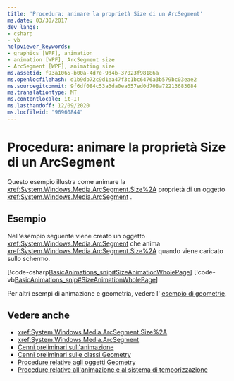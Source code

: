 ```yaml
---
title: 'Procedura: animare la proprietà Size di un ArcSegment'
ms.date: 03/30/2017
dev_langs:
- csharp
- vb
helpviewer_keywords:
- graphics [WPF], animation
- animation [WPF], ArcSegment size
- ArcSegment [WPF], animating size
ms.assetid: f93a1065-b00a-4d7e-9d4b-37023f98186a
ms.openlocfilehash: d1b9db72c9d1ea47f3c1bc6476a3b579bc03eae2
ms.sourcegitcommit: 9f6df084c53a3da0ea657ed0d708a72213683084
ms.translationtype: MT
ms.contentlocale: it-IT
ms.lasthandoff: 12/09/2020
ms.locfileid: "96960844"
---
```

# <a name="how-to-animate-the-size-of-an-arcsegment"></a>Procedura: animare la proprietà Size di un ArcSegment
Questo esempio illustra come animare la <xref:System.Windows.Media.ArcSegment.Size%2A> proprietà di un oggetto <xref:System.Windows.Media.ArcSegment> .  
  
## <a name="example"></a>Esempio  
 Nell'esempio seguente viene creato un oggetto <xref:System.Windows.Media.ArcSegment> che anima <xref:System.Windows.Media.ArcSegment.Size%2A> quando viene caricato sullo schermo.  
  
 [!code-csharp[BasicAnimations_snip#SizeAnimationWholePage](~/samples/snippets/csharp/VS_Snippets_Wpf/BasicAnimations_snip/CSharp/SizeAnimationExample.cs#sizeanimationwholepage)]
 [!code-vb[BasicAnimations_snip#SizeAnimationWholePage](~/samples/snippets/visualbasic/VS_Snippets_Wpf/BasicAnimations_snip/VisualBasic/SizeAnimationExample.vb#sizeanimationwholepage)]  
  
 Per altri esempi di animazione e geometria, vedere l' [esempio di geometrie](https://github.com/Microsoft/WPF-Samples/tree/master/Graphics/Geometry).  
  
## <a name="see-also"></a>Vedere anche

- <xref:System.Windows.Media.ArcSegment.Size%2A>
- <xref:System.Windows.Media.ArcSegment>
- [Cenni preliminari sull'animazione](animation-overview.md)
- [Cenni preliminari sulle classi Geometry](geometry-overview.md)
- [Procedure relative agli oggetti Geometry](geometries-how-to-topics.md)
- [Procedure relative all'animazione e al sistema di temporizzazione](animation-and-timing-how-to-topics.md)

